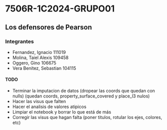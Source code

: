 # 7506R-1C2024-GRUPO01

## Los defensores de Pearson

### Integrantes

- Fernandez, Ignacio 111019
- Molina, Taiel Alexis 109458
- Oggero, Gino 106675
- Vera Benítez, Sebastian 104115

#### TODO

- Terminar la imputacion de datos (dropear las coords que quedan con nulls) (quedan coords, property_surface_covered y place_l3 nulos)
- Hacer las visus que falten
- Hacer el analisis de valores atipicos
- Limpiar el notebook y borrar lo que está de más
- Corregir las visus que hagan falta (poner titulos, rotular los ejes, colores, etc)

